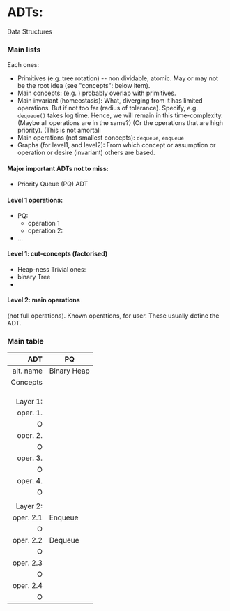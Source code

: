 # ADTs:
Data Structures

### Main lists
Each ones:
* Primitives (e.g. tree rotation) -- non dividable, atomic. May or may not be the root idea (see "concepts": below item).
* Main concepts: (e.g. ) probably overlap with primitives.
* Main invariant (homeostasis): What, diverging from it has limited operations. But if not too far (radius of tolerance). Specify, e.g. `dequeue()` takes log time. Hence, we will remain in this time-complexity. (Maybe all operations are in the same?) (Or the operations that are high priority). (This is not amortali
* Main operations (not smallest concepts): `dequeue`, `enqueue`
* Graphs (for level1, and level2): From which concept or assumption or operation or desire (invariant) others are based.

#### Major important ADTs not to miss:
* Priority Queue (PQ) ADT


#### Level 1 operations:
* PQ:
   * operation 1
   * operation 2:
* ...

#### Level 1: cut-concepts (factorised)
* Heap-ness
Trivial ones:
* binary Tree
* 

#### Level 2: main operations
(not full operations). Known operations, for user. These usually define the ADT.

### Main table
| ADT     |  PQ      |
|---------:|----------|
|alt. name| Binary Heap |
| Concepts |         |
|          |         |
|          |         |
|          |         |
|Layer 1:  |          |
|oper. 1.  |          |
|        O |          |
|oper. 2.  |          |
|        O |          |
|oper. 3.  |          |
|        O |          |
|oper. 4.  |          |
|        O |          |
|          |          |
| Layer 2: |          |
|oper. 2.1 | Enqueue  |
|        O |          |
|oper. 2.2 | Dequeue  |
|        O |          |
|oper. 2.3 |          |
|        O |          |
|oper. 2.4 |          |
|        O |          |

